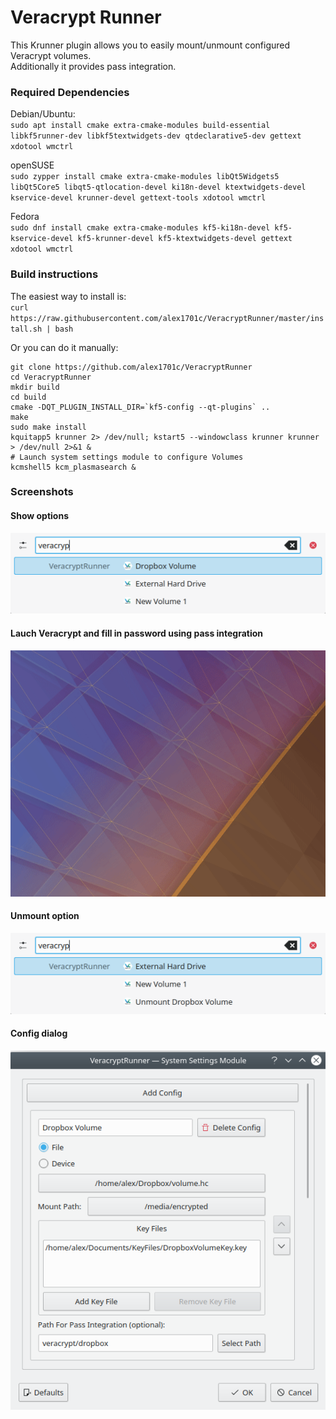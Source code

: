 # Veracrypt Runner
This Krunner plugin allows you to easily mount/unmount configured Veracrypt volumes.  
Additionally it provides pass integration.

### Required Dependencies  
Debian/Ubuntu:  
`sudo apt install cmake extra-cmake-modules build-essential libkf5runner-dev libkf5textwidgets-dev qtdeclarative5-dev gettext xdotool wmctrl`

openSUSE  
`sudo zypper install cmake extra-cmake-modules libQt5Widgets5 libQt5Core5 libqt5-qtlocation-devel ki18n-devel ktextwidgets-devel kservice-devel krunner-devel gettext-tools xdotool wmctrl`  

Fedora  
`sudo dnf install cmake extra-cmake-modules kf5-ki18n-devel kf5-kservice-devel kf5-krunner-devel kf5-ktextwidgets-devel gettext xdotool wmctrl`  

### Build instructions  

The easiest way to install is:  
`curl https://raw.githubusercontent.com/alex1701c/VeracryptRunner/master/install.sh | bash`

Or you can do it manually:  
```
git clone https://github.com/alex1701c/VeracryptRunner
cd VeracryptRunner
mkdir build
cd build
cmake -DQT_PLUGIN_INSTALL_DIR=`kf5-config --qt-plugins` ..
make
sudo make install
kquitapp5 krunner 2> /dev/null; kstart5 --windowclass krunner krunner > /dev/null 2>&1 &
# Launch system settings module to configure Volumes
kcmshell5 kcm_plasmasearch &
```

### Screenshots  

#### Show options  
![Show options](https://raw.githubusercontent.com/alex1701c/Screenshots/master/VeracryptRunner/run_options.png)

#### Lauch Veracrypt and fill in password using pass integration  
![Launch Veracrypt with pass integration](https://raw.githubusercontent.com/alex1701c/Screenshots/master/VeracryptRunner/mount_with_pass_integration.gif)

#### Unmount option
![Unmount option](https://raw.githubusercontent.com/alex1701c/Screenshots/master/VeracryptRunner/unmount_option.png)

#### Config dialog  
![Config dialog](https://raw.githubusercontent.com/alex1701c/Screenshots/master/VeracryptRunner/config_overview.png)
